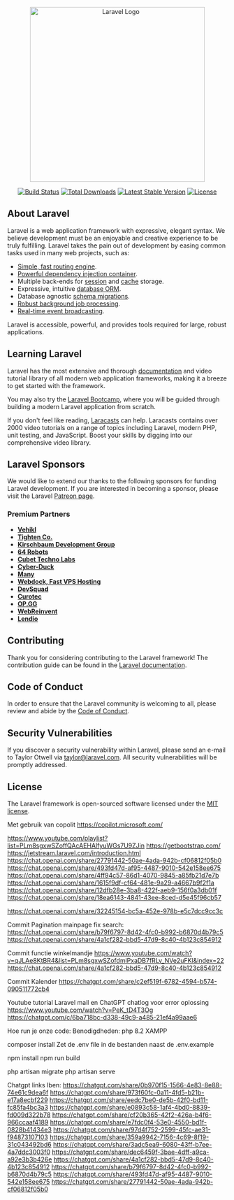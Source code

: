 <p align="center"><a href="https://laravel.com" target="_blank"><img src="https://raw.githubusercontent.com/laravel/art/master/logo-lockup/5%20SVG/2%20CMYK/1%20Full%20Color/laravel-logolockup-cmyk-red.svg" width="400" alt="Laravel Logo"></a></p>

<p align="center">
<a href="https://github.com/laravel/framework/actions"><img src="https://github.com/laravel/framework/workflows/tests/badge.svg" alt="Build Status"></a>
<a href="https://packagist.org/packages/laravel/framework"><img src="https://img.shields.io/packagist/dt/laravel/framework" alt="Total Downloads"></a>
<a href="https://packagist.org/packages/laravel/framework"><img src="https://img.shields.io/packagist/v/laravel/framework" alt="Latest Stable Version"></a>
<a href="https://packagist.org/packages/laravel/framework"><img src="https://img.shields.io/packagist/l/laravel/framework" alt="License"></a>
</p>

## About Laravel

Laravel is a web application framework with expressive, elegant syntax. We believe development must be an enjoyable and creative experience to be truly fulfilling. Laravel takes the pain out of development by easing common tasks used in many web projects, such as:

- [Simple, fast routing engine](https://laravel.com/docs/routing).
- [Powerful dependency injection container](https://laravel.com/docs/container).
- Multiple back-ends for [session](https://laravel.com/docs/session) and [cache](https://laravel.com/docs/cache) storage.
- Expressive, intuitive [database ORM](https://laravel.com/docs/eloquent).
- Database agnostic [schema migrations](https://laravel.com/docs/migrations).
- [Robust background job processing](https://laravel.com/docs/queues).
- [Real-time event broadcasting](https://laravel.com/docs/broadcasting).

Laravel is accessible, powerful, and provides tools required for large, robust applications.

## Learning Laravel

Laravel has the most extensive and thorough [documentation](https://laravel.com/docs) and video tutorial library of all modern web application frameworks, making it a breeze to get started with the framework.

You may also try the [Laravel Bootcamp](https://bootcamp.laravel.com), where you will be guided through building a modern Laravel application from scratch.

If you don't feel like reading, [Laracasts](https://laracasts.com) can help. Laracasts contains over 2000 video tutorials on a range of topics including Laravel, modern PHP, unit testing, and JavaScript. Boost your skills by digging into our comprehensive video library.

## Laravel Sponsors

We would like to extend our thanks to the following sponsors for funding Laravel development. If you are interested in becoming a sponsor, please visit the Laravel [Patreon page](https://patreon.com/taylorotwell).

### Premium Partners

- **[Vehikl](https://vehikl.com/)**
- **[Tighten Co.](https://tighten.co)**
- **[Kirschbaum Development Group](https://kirschbaumdevelopment.com)**
- **[64 Robots](https://64robots.com)**
- **[Cubet Techno Labs](https://cubettech.com)**
- **[Cyber-Duck](https://cyber-duck.co.uk)**
- **[Many](https://www.many.co.uk)**
- **[Webdock, Fast VPS Hosting](https://www.webdock.io/en)**
- **[DevSquad](https://devsquad.com)**
- **[Curotec](https://www.curotec.com/services/technologies/laravel/)**
- **[OP.GG](https://op.gg)**
- **[WebReinvent](https://webreinvent.com/?utm_source=laravel&utm_medium=github&utm_campaign=patreon-sponsors)**
- **[Lendio](https://lendio.com)**

## Contributing

Thank you for considering contributing to the Laravel framework! The contribution guide can be found in the [Laravel documentation](https://laravel.com/docs/contributions).

## Code of Conduct

In order to ensure that the Laravel community is welcoming to all, please review and abide by the [Code of Conduct](https://laravel.com/docs/contributions#code-of-conduct).

## Security Vulnerabilities

If you discover a security vulnerability within Laravel, please send an e-mail to Taylor Otwell via [taylor@laravel.com](mailto:taylor@laravel.com). All security vulnerabilities will be promptly addressed.

## License

The Laravel framework is open-sourced software licensed under the [MIT license](https://opensource.org/licenses/MIT).

Met gebruik van copolit
https://copilot.microsoft.com/


https://www.youtube.com/playlist?list=PLm8sgxwSZoffQAcAEHAlfyuWGs7U9ZJin
https://getbootstrap.com/
https://jetstream.laravel.com/introduction.html
https://chat.openai.com/share/27791442-50ae-4ada-942b-cf06812f05b0 
https://chat.openai.com/share/493fd47d-af95-4487-9010-542e158ee675 
https://chat.openai.com/share/4ff94c57-86d1-4070-9845-a85fb21d7e7b 
https://chat.openai.com/share/1615f9df-cf64-481e-9a29-a4667b9f2f1a 
https://chat.openai.com/share/12dfb28e-3ba8-422f-aeb9-156f0a3db01f 
https://chat.openai.com/share/18ea6143-4841-43ee-8ced-d5e45f96cb57 

https://chat.openai.com/share/32245154-bc5a-452e-978b-e5c7dcc9cc3c 

Commit Pagination mainpage fix search:
https://chat.openai.com/share/b79f6797-8d42-4fc0-b992-b6870d4b79c5
https://chat.openai.com/share/4a1cf282-bbd5-47d9-8c40-4b123c854912 

Commit functie winkelmandje
https://www.youtube.com/watch?v=qJLAe8KtBR4&list=PLm8sgxwSZofdmlPxaDB7fRLv_NVe2uFKl&index=22
https://chat.openai.com/share/4a1cf282-bbd5-47d9-8c40-4b123c854912

Commit Kalender
https://chatgpt.com/share/c2ef519f-6782-4594-b574-090511772cb4

Youtube tutorial Laravel mail en ChatGPT chatlog voor error oplossing
https://www.youtube.com/watch?v=PeK_tD4T3Og
https://chatgpt.com/c/6ba718bc-d338-49c9-a485-21ef4a99aae6


Hoe run je onze code:
Benodigdheden:
php 8.2
XAMPP


composer install
Zet de .env file in de bestanden naast de .env.example

npm install
npm run build

php artisan migrate
php artisan serve


Chatgpt links Iben:
https://chatgpt.com/share/0b970f15-1566-4e83-8e88-74e61c9dea6f
https://chatgpt.com/share/973f60fc-0a11-4fd5-b21b-e17a8ecbf229
https://chatgpt.com/share/eedc7be0-de5b-42f0-bd11-fc85fa4bc3a3
https://chatgpt.com/share/e0893c58-1af4-4bd0-8839-fd009d322b78
https://chatgpt.com/share/cf20b365-42f2-426a-b4f6-966ccaaf4189
https://chatgpt.com/share/e7fdc0f4-53e0-4550-bd1f-0828b41434e3
https://chatgpt.com/share/97d4f752-2599-45fc-ae31-f94873107103
https://chatgpt.com/share/359a9942-7156-4c69-8f19-31c043492bd6
https://chatgpt.com/share/3adc5ea9-6080-43ff-b7ee-4a7ddc3003f0
https://chatgpt.com/share/dec6459f-3bae-4dff-a9ca-a92e3b3b426e
https://chatgpt.com/share/4a1cf282-bbd5-47d9-8c40-4b123c854912
https://chatgpt.com/share/b79f6797-8d42-4fc0-b992-b6870d4b79c5
https://chatgpt.com/share/493fd47d-af95-4487-9010-542e158ee675
https://chatgpt.com/share/27791442-50ae-4ada-942b-cf06812f05b0
